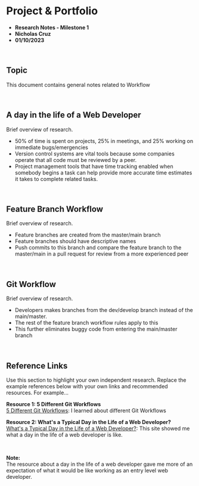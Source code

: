 # Project & Portfolio 

* **Research Notes - Milestone 1**
* **Nicholas Cruz**
* **01/10/2023**

<br>

## Topic

This document contains general notes related to Workflow

<br>

## A day in the life of a Web Developer
Brief overview of research. 

* 50% of time is spent on projects, 25% in meetings, and 25% working on immediate bugs/emergencies 
* Version control systems are vital tools because some companies operate that all code must be reviewed by a peer.
* Project management tools that have time tracking enabled when somebody begins a task can help provide more accurate time estimates it takes to complete related tasks.

<br>

## Feature Branch Workflow
Brief overview of research. 

* Feature branches are created from the master/main branch
* Feature branches should have descriptive names
* Push commits to this branch and compare the feature branch to the master/main in a pull request for review from a more experienced peer

<br>

## Git Workflow
Brief overview of research. 

* Developers makes branches from the dev/develop branch instead of the main/master.
* The rest of the feature branch workflow rules apply to this
* This further eliminates buggy code from entering the main/master branch

    
<br>

## Reference Links
Use this section to highlight your own independent research. Replace the example references below with your own links and recommended resources. For example...

**Resource 1: 5 Different Git Workflows**  
[5 Different Git Workflows](https://medium.com/javarevisited/5-different-git-workflows-50f75d8783a7): I learned about different Git Workflows

**Resource 2: What's a Typical Day in the Life of a Web Developer?**    
[What's a Typical Day in the Life of a Web Developer?](https://careerfoundry.com/en/blog/web-development/what-is-a-typical-day-in-the-life-of-a-web-developer/): This site showed me what a day in the life of a web developer is like.

<br>

**Note:**  
The resource about a day in the life of a web developer gave me more of an expectation of what it would be like working as an entry level web developer.